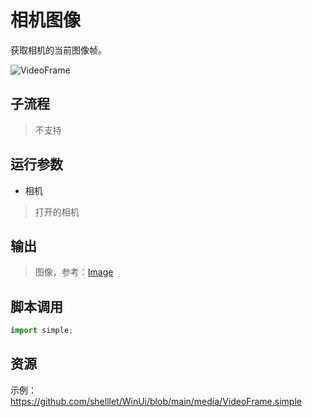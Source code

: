 # 相机图像 
获取相机的当前图像帧。

![VideoFrame](./images/05.png ':size=90%')

## 子流程
> 不支持


## 运行参数
* 相机
> 打开的相机

## 输出

> 图像，参考：[Image](./types/Image.md) 


## 脚本调用

```python
import simple;

```


## 资源

示例：https://github.com/shelllet/WinUi/blob/main/media/VideoFrame.simple




